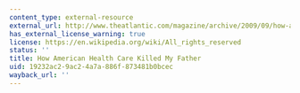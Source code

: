 ```yaml
---
content_type: external-resource
external_url: http://www.theatlantic.com/magazine/archive/2009/09/how-american-health-care-killed-my-father/7617/
has_external_license_warning: true
license: https://en.wikipedia.org/wiki/All_rights_reserved
status: ''
title: How American Health Care Killed My Father
uid: 19232ac2-9ac2-4a7a-886f-873481b0bcec
wayback_url: ''
---
```


